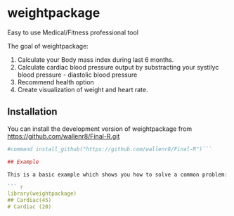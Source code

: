 
# weightpackage

<!-- badges: start -->
<!-- badges: end -->
Easy to use Medical/Fitness professional tool

The goal of weightpackage:

1) Calculate your Body mass index during last 6 months.
2) Calculate cardiac blood pressure output by substracting your systilyc blood pressure - diastolic blood pressure
3) Recommend health option
4) Create visualization of weight and heart rate.

## Installation

You can install the development version of weightpackage from https://github.com/wallenr8/Final-R.git

``` r
#command install_github("https://github.com/wallenr8/Final-R")```

## Example

This is a basic example which shows you how to solve a common problem:

``` r
library(weightpackage)
## Cardiac(45)
# Cardiac (20)
```

